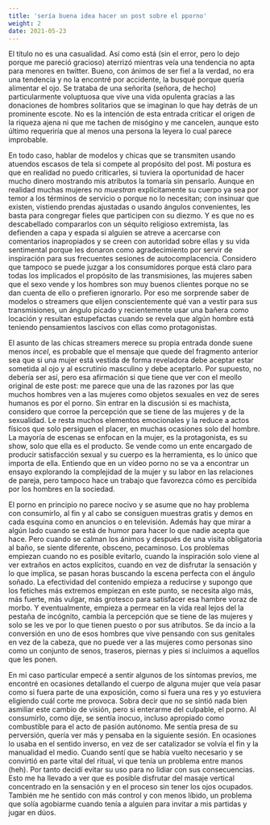 ```yaml
---
title: 'sería buena idea hacer un post sobre el pporno'
weight: 2
date: 2021-05-23
---
```


El título no es una casualidad. Así como está (sin el error, pero lo dejo porque me pareció gracioso) aterrizó mientras veía una tendencia no apta para menores en twitter. Bueno, con ánimos de ser fiel a la verdad, no era una tendencia y no la encontré por accidente, la busqué porque quería alimentar el ojo. Se trataba de una señorita (señora, de hecho) particularmente voluptuosa que vive una vida opulenta gracias a las donaciones de hombres solitarios que se imaginan lo que hay detrás de un prominente escote. No es la intención de esta entrada criticar el origen de la riqueza ajena ni que me tachen de misógino y me cancelen, aunque esto último requeriría que al menos una persona la leyera lo cual parece improbable. 

En todo caso, hablar de modelos y chicas que se transmiten usando atuendos escasos de tela si compete al propósito del post. Mi postura es que en realidad no puedo criticarles, si tuviera la oportunidad de hacer mucho dinero mostrando mis atributos la tomaría sin pensarlo. Aunque en realidad muchas mujeres no _muestran_ explícitamente su cuerpo ya sea por temor a los términos de servicio o porque no lo necesitan; con insinuar que existen, vistiendo prendas ajustadas o usando ángulos convenientes, les basta para congregar fieles que participen con su diezmo. Y es que no es descabellado compararlos con un séquito religioso extremista, las defienden a capa y espada si alguien se atreve a acercarse con comentarios inapropiados y se creen con autoridad sobre ellas y su vida sentimental porque les donaron como agradecimiento por servir de inspiración para sus frecuentes sesiones de autocomplacencia. Considero que tampoco se puede juzgar a los consumidores porque está claro para todas los implicados el propósito de las transmisiones, las mujeres saben que el sexo vende y los hombres son muy buenos clientes porque no se dan cuenta de ello o prefieren ignorarlo. Por eso me sorprende saber de modelos o streamers que elijen conscientemente qué van a vestir para sus transmisiones, un ángulo picado y recientemente usar una bañera como locación y resultan estupefactas cuando se revela que algún hombre está teniendo pensamientos lascivos con ellas como protagonistas.

El asunto de las chicas streamers merece su propia entrada donde suene menos _incel_, es probable que el mensaje que quede del fragmento anterior sea que si una mujer está vestida de forma reveladora debe aceptar estar sometida al ojo y al escrutinio masculino y debe aceptarlo. Por supuesto, no debería ser así, pero esa afirmación si que tiene que ver con el meollo original de este post: me parece que una de las razones por las que muchos hombres ven a las mujeres como objetos sexuales en vez de seres humanos es por el porno. Sin entrar en la discusión si es machista, considero que corroe la percepción que se tiene de las mujeres y de la sexualidad. Le resta muchos elementos emocionales y la reduce a actos físicos que solo persiguen el placer, en muchas ocasiones solo del hombre. La mayoría de escenas se enfocan en la mujer, es la protagonista, es su show, solo que ella es el producto. Se vende como un ente encargado de producir satisfacción sexual y su cuerpo es la herramienta, es lo único que importa de ella. Entiendo que en un vídeo porno no se va a encontrar un ensayo explorando la complejidad de la mujer y su labor en las relaciones de pareja, pero tampoco hace un trabajo que favorezca cómo es percibida por los hombres en la sociedad. 

El porno en principio no parece nocivo y se asume que no hay problema con consumirlo, al fin y al cabo se consiguen muestras gratis y demos en cada esquina como en anuncios o en televisión. Además hay que mirar a algún lado cuando se está de humor para hacer lo que nadie acepta que hace. Pero cuando se calman los ánimos y después de una visita obligatoria al baño, se siente diferente, obsceno, pecaminoso. Los problemas empiezan cuando no es posible evitarlo, cuando la inspiración solo viene al ver extraños en actos explícitos, cuando en vez de disfrutar la sensación y lo que implica, se pasan horas buscando la escena perfecta con el ángulo soñado. La efectividad del contenido empieza a reducirse y supongo que los fetiches más extremos empiezan en este punto, se necesita algo más, más fuerte, más vulgar, más grotesco para satisfacer esa hambre voraz de morbo. Y eventualmente, empieza a permear en la vida real lejos del la pestaña de incógnito, cambia la percepción que se tiene de las mujeres y solo se les ve por lo que tienen puesto o por sus atributos. Se da incio a la conversión en uno de esos hombres que vive pensando con sus genitales en vez de la cabeza, que no puede ver a las mujeres como personas sino como un conjunto de senos, traseros, piernas y pies si incluimos a aquellos que les ponen.

En mi caso particular empecé a sentir algunos de los síntomas previos, me encontré en ocasiones detallando el cuerpo de alguna mujer que veía pasar como si fuera parte de una exposición, como si fuera una res y yo estuviera eligiendo cuál corte me provoca. Sobra decir que no se sintió nada bien asmiliar este cambio de visión, pero si enterarme del culpable, el porno. Al consumirlo, como dije, se sentía inocuo, incluso apropiado como combustible para el acto de pasión autónomo. Me sentía presa de su perversión, quería ver más y pensaba en la siguiente sesión. En ocasiones lo usaba en el sentido inverso, en vez de ser catalizador se volvía el fin y la manualidad el medio. Cuando sentí que se había vuelto necesario y se convirtió en parte vital del ritual, vi que tenía un problema entre manos (heh). Por tanto decidí evitar su uso para no lidiar con sus consecuencias. Esto me ha llevado a ver que es posible disfrutar del masaje vertical concentrado en la sensación y en el proceso sin tener los ojos ocupados. También me he sentido con más control y con menos líbido, un problema que solía agobiarme cuando tenía a alguien para invitar a mis partidas y jugar en dúos.